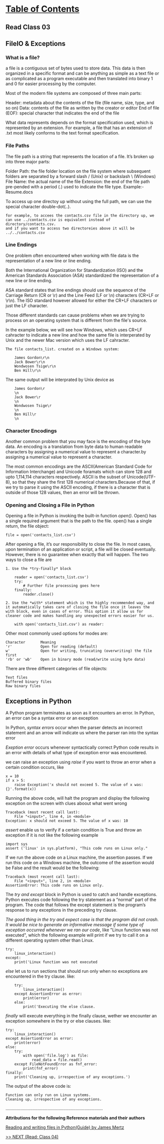 
# [Table of Contents](https://wondwosentsige.github.io/code-401-reading-notes/Home)

## Read Class 03

## FileIO & Exceptions

### What is a file?

a file is a contiguous set of bytes used to store data. This data is then organized in a specific format and can be anything as simple as a text file or as complicated as a program executable and then translated into binary 1 and 0 for easier processing by the computer.

Most of the modern file systems are composed of three main parts:

Header: metadata about the contents of the file (file name, size, type, and so on)
Data: contents of the file as written by the creator or editor
End of file (EOF): special character that indicates the end of the file

What data represents depends on the format specification used, which is represented by an extension. For example, a file that has an extension of .txt most likely conforms to the text format specification.

### File Paths

The file path is a string that represents the location of a file. It’s broken up into three major parts:

Folder Path: the file folder location on the file system where subsequent folders are separated by a forward slash / (Unix) or backslash \ (Windows)
File Name: the actual name of the file
Extension: the end of the file path pre-pended with a period (.) used to indicate the file type. Example:- Resume.docs

To access up one directoy up without using the full path, we can use the special character double-dot(..).

    for example, to accees the contacts.csv file in the directory up, we can use ../contacts.csv is equivalent instead of directory/contacts.csv.
    and if you want to access two directoreies above it will be ../../contacts.csv

### Line Endings

One problem often encountered when working with file data is the representation of a new line or line ending.

Both the International Organization for Standardization (ISO) and the American Standards Association (ASA) standardized the representation of a new line or line ending. 

ASA standard states that line endings should use the sequence of the Carriage Return (CR or \r) and the Line Feed (LF or \n) characters (CR+LF or \r\n). The ISO standard however allowed for either the CR+LF characters or just the LF character.

Those different standards can cause problems when we are trying to process on an operating system that is different from the file's source.

In the example below, we will see how Windows, which uses CR+LF cahracter to indicate a new line and how the same file is interperated by Unix and the newer Mac version which uses the LF cahracter.

    The file contacts_list. created on a Windows system:

        James Gordon\r\n
        Jack Bower\r\n
        Wondwosen Tsige\r\n
        Ben Hill\r\n

The same output will be interprated by Unix device as

        James Gordon\r
        \n
        Jack Bower\r
        \n
        Wondwosen Tsige\r
        \n
        Ben Hill\r
        \n

### Character Encodings

Another common problem that you may face is the encoding of the byte data. An encoding is a translation from byte data to human readable characters by assigning a numerical value to represent a character.by assigning a numerical value to represent a character.

The most common encodings are the ASCII(American Standard Code for Information Interchange) and Unicode foramats which can store 128 and upto 1,114,114 characters respectively.
ASCII is the subset of Unicode(UTF-8), so that they share the first 128 numerical characters.Because of that, if we try to parse it using the ASCII encoding, if there is a character that is outside of those 128 values, then an error will be thrown.

### Opening and Closing a File in Python

Opening a file in Python is invoking the built-in function *open()*. Open() has a single required argument that is the path to the file. open() has a single return, the file object:

    file = open('contacts_list.csv')

After opening a file,  it’s our responsibility to close the file. In most cases, upon termination of an application or script, a file will be closed eventually. However, there is no guarantee when exactly that will happen. The two ways to close a file are

    1. Use the *try-finally* block

        reader = open('contacts_list.csv')
        try:
            # Further file processing goes here
        finally:
            reader.close()

    2. Use the *with* statement which is the highly recommended way, and it automatically takes care of closing the file once it leaves the with block, even in cases of error. This option it allow us for cleaner code and makes handling any unexpected errors easier for us.

        with open('contacts_list.csv') as reader:

Other most commonly used options for modes are:

    Character       Meaning
    'r'             Open for reading (default)
    w'              Open for writing, truncating (overwriting) the file first
    'rb' or 'wb'    Open in binary mode (read/write using byte data)

There are three different categories of file objects:

    Text files
    Buffered binary files
    Raw binary files

## Exceptions in Python

A Python program terminates as soon as it encounters an error. In Python, an error can be a syntax error or an exception

In Python, _syntax errors_ occur when the parser detects an incorrect statement and an arrow will indicate us where the parser ran into the syntax error

*Exeption error* occurs whenever syntactically correct Python code results in an error with details of what type of exception error was encountered.

we can raise an exception using *raise* if you want to throw an error when a certain condition occurs, like

    x = 10
    if x > 5:
        raise Exception('x should not exceed 5. The value of x was: {}'.format(x))

Running the above code, will halt the program and display the following exception on the screen with clues aboout what went wrong

    Traceback (most recent call last):
        File "<input>", line 4, in <module>
    Exception: x should not exceed 5. The value of x was: 10

*assert* enable us to verify if a certain condition is True and throw an exception if it is not like the following example

    import sys
    assert ('linux' in sys.platform), "This code runs on Linux only."

If we run the above code on a Linux machine, the assertion passes. If we run this code on a Windows machine, the outcome of the assertion would be False and the result would be the following:

    Traceback (most recent call last):
        File "<input>", line 2, in <module>
    AssertionError: This code runs on Linux only.

The *try and except* block in Python is used to catch and handle exceptions. Python executes code following the try statement as a “normal” part of the program. The code that follows the except statement is the program’s response to any exceptions in the preceding try clause.

_The good thing in the try and expect case is that the program did not crash. It would be nice to generate an informative message if some type of exception occurred whenever we ran our code_, like "Linux function was not executed", which the following example will print if we try to call it on a different operating system other than Linux.

    try:
        linux_interaction()
    except:
        print('Linux function was not executed

*else* let us to run sections that should run only when no exceptions are encountered in the try clause. like:

        try:
            linux_interaction()
        except AssertionError as error:
            print(error)
        else:
            print('Executing the else clause.

*finally* will execute everything in the finally clause, wether we encounter an exception somewhere in the try or else clauses. like:

    try:
        linux_interaction()
    except AssertionError as error:
        print(error)
    else:
        try:
            with open('file.log') as file:
                read_data = file.read()
        except FileNotFoundError as fnf_error:
            print(fnf_error)
    finally:
        print('Cleaning up, irrespective of any exceptions.')

The output of the above code is:

    Function can only run on Linux systems.
    Cleaning up, irrespective of any exceptions.







...............................................................................

__Attributions for the following Reference materials and their authors__

[Reading and writing files in Python(Guide) by James Mertz](https://realpython.com/read-write-files-python/)



[>> NEXT (Read: Class 04)](https://wondwosentsige.github.io/code-401-reading-note/class-04)